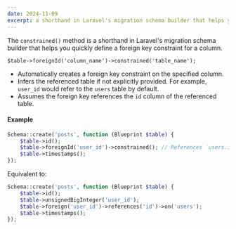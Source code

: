 ```yaml
---
date: 2024-11-09
excerpt: a shorthand in Laravel's migration schema builder that helps you quickly define a foreign key constraint for a column.
---
```

The `constrained()` method is a shorthand in Laravel's migration schema builder that helps you quickly define a foreign key constraint for a column.

`$table->foreignId('column_name')->constrained('table_name');`

- Automatically creates a foreign key constraint on the specified column.
- Infers the referenced table if not explicitly provided. For example, `user_id` would refer to the `users` table by default.
- Assumes the foreign key references the `id` column of the referenced table.

#### Example

```php
Schema::create('posts', function (Blueprint $table) {
    $table->id();
    $table->foreignId('user_id')->constrained(); // References `users.id` by default
    $table->timestamps();
});
```

Equivalent to:

```php
Schema::create('posts', function (Blueprint $table) {
    $table->id();
    $table->unsignedBigInteger('user_id');
    $table->foreign('user_id')->references('id')->on('users');
    $table->timestamps();
});
```